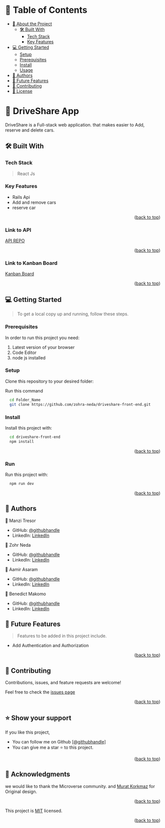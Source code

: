
<a name="readme-top"></a>

<!-- TABLE OF CONTENTS -->

# 📗 Table of Contents

- [📖 About the Project](#about-project)
  - [🛠 Built With](#built-with)
    - [Tech Stack](#tech-stack)
    - [Key Features](#key-features)
- [💻 Getting Started](#getting-started)
  - [Setup](#setup)
  - [Prerequisites](#prerequisites)
  - [Install](#install)
  - [Usage](#usage)
- [👥 Authors](#authors)
- [🔭 Future Features](#future-features)
- [🤝 Contributing](#contributing)
- [📝 License](#license)

<!-- PROJECT DESCRIPTION -->

# 📖 DriveShare App  <a name="about-project"></a>

DriveShare is a Full-stack web application. that makes easier to Add, reserve and delete cars.

## 🛠 Built With <a name="built-with"></a>

### Tech Stack <a name="tech-stack"></a>

> React Js

<!-- Features -->

### Key Features <a name="key-features"></a>
- Rails Api
- Add and remove cars
- reserve car

<p align="right">(<a href="#readme-top">back to top</a>)</p>

### Link to API <a name="key-features"></a>
[API REPO](https://github.com/Zohra-Neda/DriveShare-Back-End.git)

<p align="right">(<a href="#readme-top">back to top</a>)</p>


### Link to Kanban Board <a name="key-features"></a>
[Kanban Board](https://github.com/Zohra-Neda/DriveShare-Back-End/projects/1)

<p align="right">(<a href="#readme-top">back to top</a>)</p>

<!-- GETTING STARTED -->

## 💻 Getting Started <a name="getting-started"></a>

> To get a local copy up and running, follow these steps.

### Prerequisites

In order to run this project you need:

1. Latest version of your browser
2. Code Editor
3. node js installed

<!--
Example command:

```sh
 gem install rails
```
 -->

### Setup

Clone this repository to your desired folder:

Run this command

```sh
  cd Folder_Name
  git clone https://github.com/zohra-neda/driveshare-front-end.git
```

### Install

Install this project with:

```sh
  cd driveshare-front-end
  npm install
```

<p align="right">(<a href="#readme-top">back to top</a>)</p>

### Run

Run this project with:

```sh
  npm run dev
```

<p align="right">(<a href="#readme-top">back to top</a>)</p>

<!-- AUTHORS -->

## 👥 Authors <a name="authors"></a>

👤 Manzi Tresor

- GitHub: [@githubhandle](https://github.com/manzitresor)
- LinkedIn: [LinkedIn](https://www.linkedin.com/in/manzi-tresor-783b4022a/)

👤 Zohr Neda

- GitHub: [@githubhandle](https://github.com/Zohra-Neda)
- LinkedIn: [LinkedIn](https://www.linkedin.com/in/zohra-neda-3716b720b/)

👤 Aamir Asaram

- GitHub: [@githubhandle](https://github.com/aamir-asaram)
- LinkedIn: [LinkedIn](https://www.linkedin.com/in/aamir-asaram-089802213)

👤 Benedict Makomo

- GitHub: [@githubhandle](https://github.com/BenM4k)
- LinkedIn: [LinkedIn](https://www.linkedin.com/in/benedict-makomo/)

<!-- FUTURE FEATURES -->

## 🔭 Future Features <a name="future-features"></a>

> Features to be added in this project include.

- Add Authentication and Authorization


<p align="right">(<a href="#readme-top">back to top</a>)</p>

<!-- CONTRIBUTING -->

## 🤝 Contributing <a name="contributing"></a>

Contributions, issues, and feature requests are welcome!

Feel free to check the <a href="https://github.com/zohra-neda/driveshare-front-end/issues">issues page</a>

<p align="right">(<a href="#readme-top">back to top</a>)</p>

<!-- SUPPORT -->

## ⭐️ Show your support <a name="support"></a>

If you like this project,
- You can follow me on Github <a href ="https://github.com/zohra-neda">[@githubhandle]</a> 
- You can give me a star ⭐ to this project.

<p align="right">(<a href="#readme-top">back to top</a>)</p>

<!-- ACKNOWLEDGEMENTS -->

## 🙏 Acknowledgments <a name="acknowledgements"></a>

we would like to thank the Microverse community. and  [Murat Korkmaz](https://www.behance.net/muratk?log_shim_removal=1) for Original design.
<p align="right">(<a href="#readme-top">back to top</a>)</p>


This project is [MIT](./LICENSE) licensed.

<p align="right">(<a href="#readme-top">back to top</a>)</p>
